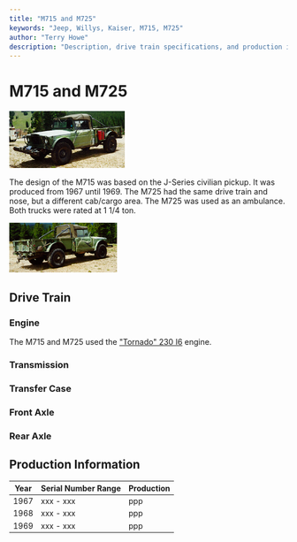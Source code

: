 ```yaml
---
title: "M715 and M725"
keywords: "Jeep, Willys, Kaiser, M715, M725"
author: "Terry Howe"
description: "Description, drive train specifications, and production information for the Kaiser Jeep M715/M725"
---
```

# M715 and M725

[![](../img/m715f_.jpg)](../img/m715f.jpg) 

The design of the M715 was based on the J-Series civilian pickup. It was produced from 1967 until 1969. The M725 had the same drive train and nose, but a different cab/cargo area. The M725 was used as an ambulance. Both trucks were rated at 1 1/4 ton. 

[![](../img/m715b_.jpg)](../img/m715b.jpg) 

## Drive Train

### Engine

The M715 and M725 used the ["Tornado" 230 I6](/engine/factory/tornado230.md) engine. 

### Transmission

### Transfer Case

### Front Axle

### Rear Axle

## Production Information

| Year | Serial Number Range | Production |
|------|---------------------|------------|
| 1967 | xxx - xxx           | ppp        |
| 1968 | xxx - xxx           | ppp        |
| 1969 | xxx - xxx           | ppp        |
